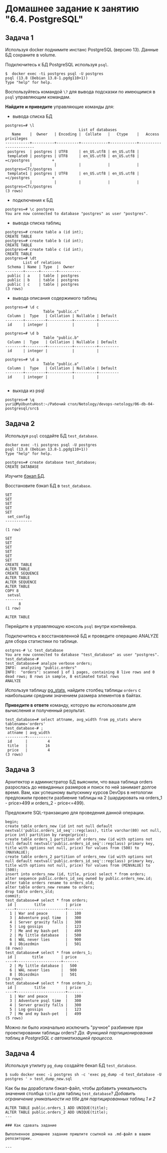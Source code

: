 # Домашнее задание к занятию "6.4. PostgreSQL"

## Задача 1

Используя docker поднимите инстанс PostgreSQL (версию 13). Данные БД сохраните в volume.

Подключитесь к БД PostgreSQL используя `psql`.

```commandline
$  docker exec -ti postgres psql -U postgres
psql (13.8 (Debian 13.8-1.pgdg110+1))
Type "help" for help.

```

Воспользуйтесь командой `\?` для вывода подсказки по имеющимся в `psql` управляющим командам.

**Найдите и приведите** управляющие команды для:
- вывода списка БД
```commandline
postgres=# \l
                                 List of databases
   Name    |  Owner   | Encoding |  Collate   |   Ctype    |   Access privileges   
-----------+----------+----------+------------+------------+-----------------------
 postgres  | postgres | UTF8     | en_US.utf8 | en_US.utf8 | 
 template0 | postgres | UTF8     | en_US.utf8 | en_US.utf8 | =c/postgres          +
           |          |          |            |            | postgres=CTc/postgres
 template1 | postgres | UTF8     | en_US.utf8 | en_US.utf8 | =c/postgres          +
           |          |          |            |            | postgres=CTc/postgres
(3 rows)

```

- подключения к БД

```commandline
postgres=# \c postgres
You are now connected to database "postgres" as user "postgres".

```

- вывода списка таблиц

```commandline
postgres=# create table a (id int);
CREATE TABLE
postgres=# create table b (id int);
CREATE TABLE
postgres=# create table c (id int);
CREATE TABLE
postgres=# \dt
        List of relations
 Schema | Name | Type  |  Owner   
--------+------+-------+----------
 public | a    | table | postgres
 public | b    | table | postgres
 public | c    | table | postgres
(3 rows)
```

- вывода описания содержимого таблиц
```commandline
postgres=# \d c
                 Table "public.c"
 Column |  Type   | Collation | Nullable | Default 
--------+---------+-----------+----------+---------
 id     | integer |           |          | 

postgres=# \d b
                 Table "public.b"
 Column |  Type   | Collation | Nullable | Default 
--------+---------+-----------+----------+---------
 id     | integer |           |          | 

postgres=# \d a
                 Table "public.a"
 Column |  Type   | Collation | Nullable | Default 
--------+---------+-----------+----------+---------
 id     | integer |           |          | 


```

- выхода из psql

```commandline
postgres=# \q
yuri@MyUbuntuHost:~/Рабочий стол/Netology/devops-netology/06-db-04-postgresql/src$ 

```

## Задача 2

Используя `psql` создайте БД `test_database`.

```commandline
docker exec -ti postgres psql -U postgres
psql (13.8 (Debian 13.8-1.pgdg110+1))
Type "help" for help.

postgres=# create database test_database;
CREATE DATABASE

```
Изучите [бэкап БД](https://github.com/netology-code/virt-homeworks/tree/master/06-db-04-postgresql/test_data).

Восстановите бэкап БД в `test_database`.

```$ docker exec -i postgres sh -c 'exec psql -d test_database -U postgres ' < test_dump.sql
SET
SET
SET
SET
SET
 set_config 
------------
 
(1 row)

SET
SET
SET
SET
SET
SET
CREATE TABLE
ALTER TABLE
CREATE SEQUENCE
ALTER TABLE
ALTER SEQUENCE
ALTER TABLE
COPY 8
 setval 
--------
      8
(1 row)

ALTER TABLE
```

Перейдите в управляющую консоль `psql` внутри контейнера.

Подключитесь к восстановленной БД и проведите операцию ANALYZE для сбора статистики по таблице.
```
ostgres-# \c test_database
You are now connected to database "test_database" as user "postgres".
test_database-# 
test_database=# analyze verbose orders;
INFO:  analyzing "public.orders"
INFO:  "orders": scanned 1 of 1 pages, containing 8 live rows and 0 dead rows; 8 rows in sample, 8 estimated total rows
ANALYZE
```
Используя таблицу [pg_stats](https://postgrespro.ru/docs/postgresql/12/view-pg-stats), найдите столбец таблицы `orders` 
с наибольшим средним значением размера элементов в байтах.

**Приведите в ответе** команду, которую вы использовали для вычисления и полученный результат.
```
test_database=# select attname, avg_width from pg_stats where tablename='orders'
test_database-# ;
 attname | avg_width 
---------+-----------
 id      |         4
 title   |        16
 price   |         4
(3 rows)
```
## Задача 3

Архитектор и администратор БД выяснили, что ваша таблица orders разрослась до невиданных размеров и
поиск по ней занимает долгое время. Вам, как успешному выпускнику курсов DevOps в нетологии предложили
провести разбиение таблицы на 2 (шардировать на orders_1 - price>499 и orders_2 - price<=499).

Предложите SQL-транзакцию для проведения данной операции.

```commandlinesql
begin;
create table orders_new (id int not null default nextval('public.orders_id_seq'::regclass), title varchar(80) not null, price int) partition by range(price);
create table orders_1 partition of orders_new (id with options not null default nextval('public.orders_id_seq'::regclass) primary key, title with options not null, price) for values from (500) to (MAXVALUE);
create table orders_2 partition of orders_new (id with options not null default nextval('public.orders_id_seq'::regclass) primary key, title with options not null, price) for values from (MINVALUE) to (500);
insert into orders_new (id, title, price) select * from orders;
alter sequence public.orders_id_seq owned by public.orders_new.id;
alter table orders rename to orders_old;
alter table orders_new rename to orders;
drop table orders_old;
commit;
test_database=# select * from orders;
 id |        title         | price 
----+----------------------+-------
  1 | War and peace        |   100
  3 | Adventure psql time  |   300
  4 | Server gravity falls |   300
  5 | Log gossips          |   123
  7 | Me and my bash-pet   |   499
  2 | My little database   |   500
  6 | WAL never lies       |   900
  8 | Dbiezdmin            |   501
(8 rows)
test_database=# select * from orders_1;
 id |       title        | price 
----+--------------------+-------
  2 | My little database |   500
  6 | WAL never lies     |   900
  8 | Dbiezdmin          |   501
(3 rows)
test_database=# select * from orders_2;
 id |        title         | price 
----+----------------------+-------
  1 | War and peace        |   100
  3 | Adventure psql time  |   300
  4 | Server gravity falls |   300
  5 | Log gossips          |   123
  7 | Me and my bash-pet   |   499
(5 rows)
```

Можно ли было изначально исключить "ручное" разбиение при проектировании таблицы orders?
*Да. Функцией партиционирования таблиц в PostgreSQL с автоматизацией процесса.*
## Задача 4

Используя утилиту `pg_dump` создайте бекап БД `test_database`.

```commandline
$ sudo docker exec -i postgres sh -c 'exec pg_dump -d test_database -U postgres ' > test_dump_new.sql
```

Как бы вы доработали бэкап-файл, чтобы добавить уникальность значения столбца `title` для таблиц `test_database`?
*Добавить ограничение уникальности на title для партицированных таблиц 1 и 2*



```commandline
ALTER TABLE public.orders_1 ADD UNIQUE(title);
ALTER TABLE public.orders_2 ADD UNIQUE(title);
---

### Как cдавать задание

Выполненное домашнее задание пришлите ссылкой на .md-файл в вашем репозитории.

---
